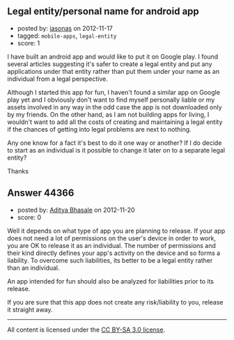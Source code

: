 ## Legal entity/personal name for android app

- posted by: [iasonas](https://stackexchange.com/users/-1/21661-iasonas) on 2012-11-17
- tagged: `mobile-apps`, `legal-entity`
- score: 1

I have built an android app and would like to put it on Google play. 
I found several articles suggesting it's safer to create a legal entity and put any applications under that entity rather than put them under your name as an individual from a legal perspective. 
 
Although I started this app for fun, I haven't found a similar app on Google play yet and I obviously don't want to find myself personally liable or my assets involved in any way in the odd case the app is not downloaded only by my friends. 
On the other hand, as I am not building apps for living, I wouldn't want to add all the costs of creating and maintaining a legal entity if the chances of getting into legal problems are next to nothing. 

Any one know for a fact it's best to do it one way or another?
If I do decide to start as an individual is it possible to change it later on to a separate legal entity?

Thanks




## Answer 44366

- posted by: [Aditya Bhasale](https://stackexchange.com/users/-1/19773-aditya-bhasale) on 2012-11-20
- score: 0

Well it depends on what type of app you are planning to release. If your app does not need a lot of permissions on the user's device in order to work, you are OK to release it as an individual. The number of permissions and their kind directly defines your app's activity on the device and so forms a liability. To overcome such liabilities, its better to be a legal entity rather than an individual. 

An app intended for fun should also be analyzed for liabilities prior to its release.

If you are sure that this app does not create any risk/liability to you, release it straight away.



---

All content is licensed under the [CC BY-SA 3.0 license](https://creativecommons.org/licenses/by-sa/3.0/).
